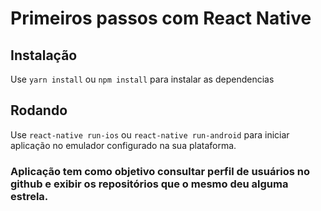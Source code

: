 # Primeiros passos com React Native

## Instalação
Use `yarn install` ou `npm install` para instalar as dependencias

## Rodando
Use `react-native run-ios` ou `react-native run-android` para iniciar aplicação no emulador configurado na sua plataforma.


### Aplicação tem como objetivo consultar perfil de usuários no github e exibir os repositórios que o mesmo deu alguma estrela.
